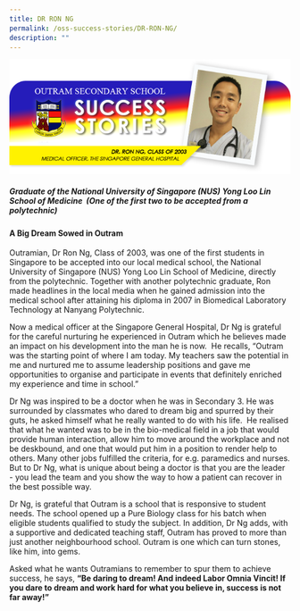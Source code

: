 ```yaml
---
title: DR RON NG
permalink: /oss-success-stories/DR-RON-NG/
description: ""
---
```

![](/images/OSS%20Success%20Stories/DR%20RON%20NG/RON.png)

##### Graduate of the National University of Singapore (NUS) Yong Loo Lin School of Medicine  (One of the first two to be accepted from a polytechnic)


#### A Big Dream Sowed in Outram  

  

Outramian, Dr Ron Ng, Class of 2003, was one of the first students in Singapore to be accepted into our local medical school, the National University of Singapore (NUS) Yong Loo Lin School of Medicine, directly from the polytechnic. Together with another polytechnic graduate, Ron made headlines in the local media when he gained admission into the medical school after attaining his diploma in 2007 in Biomedical Laboratory Technology at Nanyang Polytechnic. 

  

Now a medical officer at the Singapore General Hospital, Dr Ng is grateful for the careful nurturing he experienced in Outram which he believes made an impact on his development into the man he is now.  He recalls, “Outram was the starting point of where I am today. My teachers saw the potential in me and nurtured me to assume leadership positions and gave me opportunities to organise and participate in events that definitely enriched my experience and time in school.” 

  

Dr Ng was inspired to be a doctor when he was in Secondary 3. He was surrounded by classmates who dared to dream big and spurred by their guts, he asked himself what he really wanted to do with his life.  He realised that what he wanted was to be in the bio-medical field in a job that would provide human interaction, allow him to move around the workplace and not be deskbound, and one that would put him in a position to render help to others. Many other jobs fulfilled the criteria, for e.g. paramedics and nurses. But to Dr Ng, what is unique about being a doctor is that you are the leader - you lead the team and you show the way to how a patient can recover in the best possible way.

  

Dr Ng, is grateful that Outram is a school that is responsive to student needs. The school opened up a Pure Biology class for his batch when eligible students qualified to study the subject. In addition, Dr Ng adds, with a supportive and dedicated teaching staff, Outram has proved to more than just another neighbourhood school. Outram is one which can turn stones, like him, into gems.

Asked what he wants Outramians to remember to spur them to achieve success, he says, **“Be daring to dream! And indeed Labor Omnia Vincit! If you dare to dream and work hard for what you believe in, success is not far away!”**